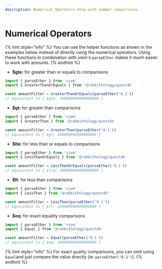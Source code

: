 ```yaml
---
description: Numerical Operators help with number comparisons.
---
```


# Numerical Operators

{% hint style="info" %}
You can use the helper functions as shown in the examples below instead of directly using the numerical operators. Using these functions in combination with viem's `parseEther` makes it much easier to work with amounts.
{% endhint %}

* **$gte:** for greater than or equals to comparisons

```javascript
import { parseEther } from 'viem'
import { GreaterThanOrEquals } from '@rabbitholegg/questdk'

const amountFilter = GreaterThanOrEquals(parseEther('0.1'))
// equivalent to { $gte: 100000000000000000 }
```

* **$gt:** for greater than comparisons

```javascript
import { parseEther } from 'viem'
import { GreaterThan } from '@rabbitholegg/questdk'

const amountFilter = GreaterThan(parseEther('0.1'))
// equivalent to { $gt: 100000000000000000 }
```

* **$lte:** for less than or equals to comparisons

```javascript
import { parseEther } from 'viem'
import { LessThanOrEquals } from '@rabbitholegg/questdk'

const amountFilter = LessThanOrEquals(parseEther('0.1'))
// equivalent to { $lte: 100000000000000000 }
```

* **$lt:** for less than comparisons

```javascript
import { parseEther } from 'viem'
import { LessThan } from '@rabbitholegg/questdk'

const amountFilter = LessThan(parseEther('0.1'))
// equivalent to { $lt: 100000000000000000 }
```

* **$eq:** for exact equality comparisons

```javascript
import { parseEther } from 'viem'
import { Equal } from '@rabbitholegg/questdk'

const amountFilter = Equal(parseEther('0.1'))
// equivalent to { $eq: 100000000000000000 }
```

{% hint style="info" %}
For exact quality comparisons, you can omit using `Equal`and just compare the value directly (ie: `parseEther('0.1')`).&#x20;
{% endhint %}

